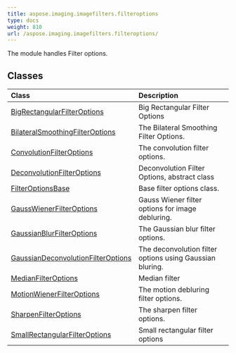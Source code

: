 ```yaml
---
title: aspose.imaging.imagefilters.filteroptions
type: docs
weight: 810
url: /aspose.imaging.imagefilters.filteroptions/
---
```



The module handles Filter options.

## **Classes**
| **Class** | **Description** |
| :- | :- |
| [BigRectangularFilterOptions](/imaging/python-net/aspose.imaging.imagefilters.filteroptions/bigrectangularfilteroptions/) | Big Rectangular Filter Options |
| [BilateralSmoothingFilterOptions](/imaging/python-net/aspose.imaging.imagefilters.filteroptions/bilateralsmoothingfilteroptions/) | The Bilateral Smoothing Filter Options. |
| [ConvolutionFilterOptions](/imaging/python-net/aspose.imaging.imagefilters.filteroptions/convolutionfilteroptions/) | The convolution filter options. |
| [DeconvolutionFilterOptions](/imaging/python-net/aspose.imaging.imagefilters.filteroptions/deconvolutionfilteroptions/) | Deconvolution Filter Options, abstract class |
| [FilterOptionsBase](/imaging/python-net/aspose.imaging.imagefilters.filteroptions/filteroptionsbase/) | Base filter options class. |
| [GaussWienerFilterOptions](/imaging/python-net/aspose.imaging.imagefilters.filteroptions/gausswienerfilteroptions/) | Gauss Wiener filter options for image debluring. |
| [GaussianBlurFilterOptions](/imaging/python-net/aspose.imaging.imagefilters.filteroptions/gaussianblurfilteroptions/) | The Gaussian blur filter options. |
| [GaussianDeconvolutionFilterOptions](/imaging/python-net/aspose.imaging.imagefilters.filteroptions/gaussiandeconvolutionfilteroptions/) | The deconvolution filter options using Gaussian bluring. |
| [MedianFilterOptions](/imaging/python-net/aspose.imaging.imagefilters.filteroptions/medianfilteroptions/) | Median filter |
| [MotionWienerFilterOptions](/imaging/python-net/aspose.imaging.imagefilters.filteroptions/motionwienerfilteroptions/) | The motion debluring filter options. |
| [SharpenFilterOptions](/imaging/python-net/aspose.imaging.imagefilters.filteroptions/sharpenfilteroptions/) | The sharpen filter options. |
| [SmallRectangularFilterOptions](/imaging/python-net/aspose.imaging.imagefilters.filteroptions/smallrectangularfilteroptions/) | Small rectangular filter options |
